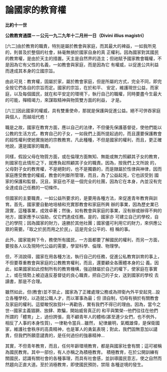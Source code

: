 # 論國家的教育權


**比約十一世**

**公教教育通牒－－公元一九二九年十二月卅一日（Divini illius magistri）**





[六二]由於教育的職責，特別是屬於教會與家庭，而其最大的裨益，一如我所見的，則普及於整個的社會，絲毫無損於國家自身的真
正權利。因為國家對其國民的教育權，是由於天主的措置。天主是自然界的造主；但祂賦予國家教會職權，不是因為它有父性的名義，一如教會與家庭，而是因為它
有權威，以促進公共利益而達成其本身的立國宗旨。

由此可見：教育權，固屬於家，屬於教會家庭，但是所屬的方式，完全不同，即完全按它們各自的宗旨而定。國家的宗旨，在於和平、
安定，維護現世公益，而家庭，以及每個國民，就在和平安定的環境下，執行自己的職權，同時要盡今生最大的可能，殫精竭力，來謀取精神與物質雙方面的利益，
才是。

[六三]因此國家的權威，具有雙重使命，那就是保護與促進公益。絕不可併吞家庭與個人，而越俎代庖！

職是之故，國家在教育方面，應以自己的法律，不但優先保護基督徒，使他們能以公教的生活方式，教育自己的子女，一如我們上面所提起過的，而且還要保護教會的超性權利使她實施她的宗教教育。凡此種種，不但是國家的權利，而且，更正確地說，還是國家的職責。

同樣，假設父母在物質方面，或在倫理方面無知、無能或無力照顧其子女的教育，則國家在此情形之下，就應負起照顧其子女的職責。因為，按我們上文所說
的，父母對子女的教育權，不是絕對的，也不是獨霸的，而是隸屬於性律與神律，因而家庭應受教會的權威，教會的判斷所管理，而且，為了公益起見，它也該受到
國家的保護和監督。況且，家庭也不是一個完全的社團，因為它在本身，內並沒有完全達成自己任務的一切條件。

但國家的主要職責，一如公益所要求的，是要用各種方法，來促進青年教育與訓育。首先，國家要自動地培植和充實那教會和家庭所興
辦的事業，因為歷史業已證實，這種事業，成效卓著；然後，如有教會與家庭的事業，沒有辦或辦得不夠的地方，國家應予以協助，仗它們達成任務。是的，國家亦
可建立自己的學校，自己的學院；因為國家的財力，遠勝於其他社團；國家儘可利用它的財力，來供應公眾的需要。「取之於民而用之於民」，這是完全公平的、相
稱的事。

此外，國家能夠下令，務使所有國民，一方面都要了解國民的權利，而另一方面，要按各人以及現時代公益的需要，學習科學、倫理、物理學。

但，不消說得，國家在用各種方法，執行自己的任務，促進公私教育訓育的事上，不但要尊重教會與家庭的公教教育權利，而且，還要顧全各團體本身的公
義。因此，如果國家如此控制所有的教育機構，強迫隸屬於自己的權下，使家庭在事實上，或在情勢上被迫違反基督徒的良心職責，把自己的子女，送到國家的學校
去讀書，那是不合理。

雖然如此，但(教會)並不禁止，國家為了正確處理公務或為捍衛內外平安起見…設立各種學校，以造就公職人才，而以軍事為最；但
須自制，切毋有損於有關教會及家庭的權利。這塈畯怳妝狴H一再勸告，實有我們不得已的理由。因為，當今之世--國家主義猖獗、放肆、欺騙，開始威脅真正的
和平與繁榮--他們往往在他們所謂的「體育」上，過份誇張，竟不顧青年人的體格(甚至連少女們，也不例外，相反了人事的本身性質)，一律勒令當兵…雖然，
紀律嚴明，氣概雄偉，是保衛國家，維護社會秩序的高貴精神，也是軍人的勇氣表現；對此，我們固無意加以譴責，但我們所願意譴責的，是任何過份的強暴精神…

其實，不但青年教育，而且，任何年齡環境教育，都是與國家社會有關；這可被稱為國民教育。其中一部份，有人亦稱之為積極教育。
積極教育，在於公開訓練有關國民，認識有關社會的各種事理，而具有社會感，並訓導國民意志，使之自然而然趨向正直大道。至於消極教育，即使國民預防，禁阻
各種逆境的發生。

